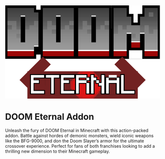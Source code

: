 ![Project Logo](title.png)

# DOOM Eternal Addon

Unleash the fury of DOOM Eternal in Minecraft with this action-packed addon. Battle against hordes of demonic monsters, wield iconic weapons like the BFG-9000, and don the Doom Slayer’s armor for the ultimate crossover experience. Perfect for fans of both franchises looking to add a thrilling new dimension to their Minecraft gameplay.
